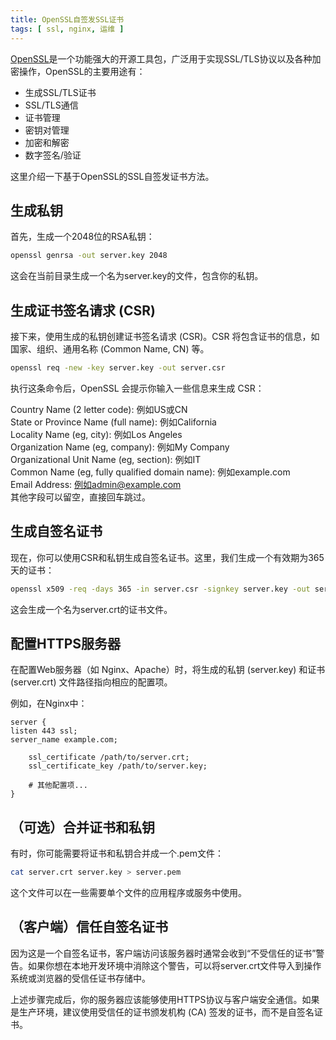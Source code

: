 ```yaml
---
title: OpenSSL自签发SSL证书
tags: [ ssl, nginx, 运维 ]
---
```


[OpenSSL](https://www.openssl.org/)是一个功能强大的开源工具包，广泛用于实现SSL/TLS协议以及各种加密操作，OpenSSL的主要用途有：

- 生成SSL/TLS证书
- SSL/TLS通信
- 证书管理
- 密钥对管理
- 加密和解密
- 数字签名/验证

这里介绍一下基于OpenSSL的SSL自签发证书方法。

## 生成私钥
   
首先，生成一个2048位的RSA私钥：

```bash
openssl genrsa -out server.key 2048
```
这会在当前目录生成一个名为server.key的文件，包含你的私钥。

## 生成证书签名请求 (CSR)

接下来，使用生成的私钥创建证书签名请求 (CSR)。CSR 将包含证书的信息，如国家、组织、通用名称 (Common Name, CN) 等。

```bash
openssl req -new -key server.key -out server.csr
```

执行这条命令后，OpenSSL 会提示你输入一些信息来生成 CSR：

Country Name (2 letter code): 例如US或CN  
State or Province Name (full name): 例如California  
Locality Name (eg, city): 例如Los Angeles  
Organization Name (eg, company): 例如My Company  
Organizational Unit Name (eg, section): 例如IT  
Common Name (eg, fully qualified domain name): 例如example.com  
Email Address: 例如admin@example.com  
其他字段可以留空，直接回车跳过。

## 生成自签名证书

现在，你可以使用CSR和私钥生成自签名证书。这里，我们生成一个有效期为365天的证书：

```bash
openssl x509 -req -days 365 -in server.csr -signkey server.key -out server.crt
```

这会生成一个名为server.crt的证书文件。

## 配置HTTPS服务器

在配置Web服务器（如 Nginx、Apache）时，将生成的私钥 (server.key) 和证书 (server.crt) 文件路径指向相应的配置项。

例如，在Nginx中：

```nginx
server {
listen 443 ssl;
server_name example.com;

    ssl_certificate /path/to/server.crt;
    ssl_certificate_key /path/to/server.key;

    # 其他配置项...
}
```

## （可选）合并证书和私钥

有时，你可能需要将证书和私钥合并成一个.pem文件：

```bash
cat server.crt server.key > server.pem
```

这个文件可以在一些需要单个文件的应用程序或服务中使用。

## （客户端）信任自签名证书

因为这是一个自签名证书，客户端访问该服务器时通常会收到“不受信任的证书”警告。如果你想在本地开发环境中消除这个警告，可以将server.crt文件导入到操作系统或浏览器的受信任证书存储中。

上述步骤完成后，你的服务器应该能够使用HTTPS协议与客户端安全通信。如果是生产环境，建议使用受信任的证书颁发机构 (CA) 签发的证书，而不是自签名证书。
